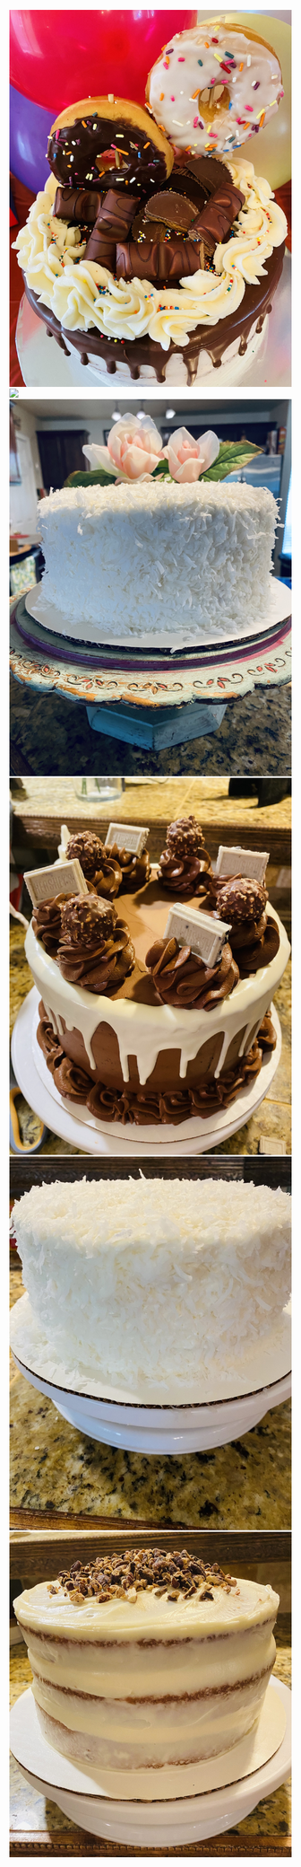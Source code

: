 ![](images/IMG_0781.jpg)
![](images/IMG_3693.jpg)
![](images/IMG_3697.jpg)
![](images/IMG_4680.jpg)
![](images/IMG_7686.jpg)
![](images/IMG_7724.jpg)
